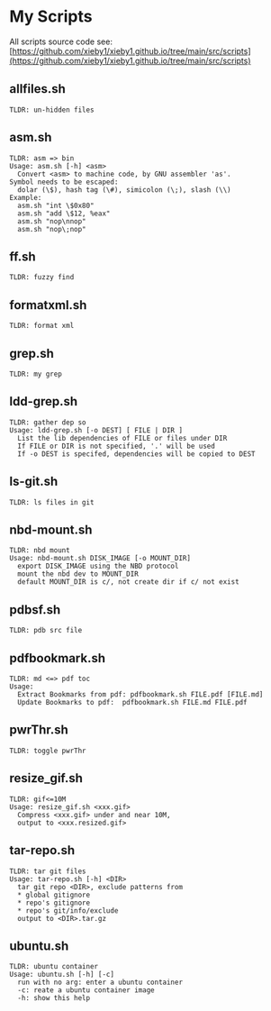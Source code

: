 # My Scripts

All scripts source code see:
[https://github.com/xieby1/xieby1.github.io/tree/main/src/scripts](https://github.com/xieby1/xieby1.github.io/tree/main/src/scripts)

## allfiles.sh

```
TLDR: un-hidden files
```

## asm.sh

```
TLDR: asm => bin
Usage: asm.sh [-h] <asm>
  Convert <asm> to machine code, by GNU assembler 'as'.
Symbol needs to be escaped:
  dolar (\$), hash tag (\#), simicolon (\;), slash (\\)
Example:
  asm.sh "int \$0x80"
  asm.sh "add \$12, %eax"
  asm.sh "nop\nnop"
  asm.sh "nop\;nop"
```

## ff.sh

```
TLDR: fuzzy find
```

## formatxml.sh

```
TLDR: format xml
```

## grep.sh

```
TLDR: my grep
```

## ldd-grep.sh

```
TLDR: gather dep so
Usage: ldd-grep.sh [-o DEST] [ FILE | DIR ]
  List the lib dependencies of FILE or files under DIR
  If FILE or DIR is not specified, '.' will be used
  If -o DEST is specifed, dependencies will be copied to DEST
```

## ls-git.sh

```
TLDR: ls files in git
```

## nbd-mount.sh

```
TLDR: nbd mount
Usage: nbd-mount.sh DISK_IMAGE [-o MOUNT_DIR]
  export DISK_IMAGE using the NBD protocol
  mount the nbd dev to MOUNT_DIR
  default MOUNT_DIR is c/, not create dir if c/ not exist
```

## pdbsf.sh

```
TLDR: pdb src file
```

## pdfbookmark.sh

```
TLDR: md <=> pdf toc
Usage:
  Extract Bookmarks from pdf: pdfbookmark.sh FILE.pdf [FILE.md]
  Update Bookmarks to pdf:  pdfbookmark.sh FILE.md FILE.pdf
```

## pwrThr.sh

```
TLDR: toggle pwrThr
```

## resize_gif.sh

```
TLDR: gif<=10M
Usage: resize_gif.sh <xxx.gif>
  Compress <xxx.gif> under and near 10M,
  output to <xxx.resized.gif>
```

## tar-repo.sh

```
TLDR: tar git files
Usage: tar-repo.sh [-h] <DIR>
  tar git repo <DIR>, exclude patterns from
  * global gitignore
  * repo's gitignore
  * repo's git/info/exclude
  output to <DIR>.tar.gz
```

## ubuntu.sh

```
TLDR: ubuntu container
Usage: ubuntu.sh [-h] [-c]
  run with no arg: enter a ubuntu container
  -c: reate a ubuntu container image
  -h: show this help
```
